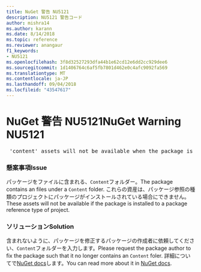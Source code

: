 ```yaml
---
title: NuGet 警告 NU5121
description: NU5121 警告コード
author: mishra14
ms.author: karann
ms.date: 8/14/2018
ms.topic: reference
ms.reviewer: anangaur
f1_keywords:
- NU5121
ms.openlocfilehash: 3f8d32527293dfa44b1e62cd12e6dd2cc929dee6
ms.sourcegitcommit: 1d1406764c6af5fb7801d462e0c4afc9092fa569
ms.translationtype: MT
ms.contentlocale: ja-JP
ms.lasthandoff: 09/04/2018
ms.locfileid: "43547617"
---
```

# <a name="nuget-warning-nu5121"></a><span data-ttu-id="5ed15-103">NuGet 警告 NU5121</span><span class="sxs-lookup"><span data-stu-id="5ed15-103">NuGet Warning NU5121</span></span>
<pre> 'content' assets will not be available when the package is installed after the migration.</pre>

### <a name="issue"></a><span data-ttu-id="5ed15-104">懸案事項</span><span class="sxs-lookup"><span data-stu-id="5ed15-104">Issue</span></span>

<span data-ttu-id="5ed15-105">パッケージをファイルに含まれる、`Content`フォルダー。</span><span class="sxs-lookup"><span data-stu-id="5ed15-105">The package contains an files under a `Content` folder.</span></span> <span data-ttu-id="5ed15-106">これらの資産は、パッケージ参照の種類のプロジェクトにパッケージがインストールされている場合にできません。</span><span class="sxs-lookup"><span data-stu-id="5ed15-106">These assets will not be available if the package is installed to a package reference type of project.</span></span>


### <a name="solution"></a><span data-ttu-id="5ed15-107">ソリューション</span><span class="sxs-lookup"><span data-stu-id="5ed15-107">Solution</span></span>

<span data-ttu-id="5ed15-108">含まれないように、パッケージを修正するパッケージの作成者に依頼してください、`Content`フォルダーを入力します。</span><span class="sxs-lookup"><span data-stu-id="5ed15-108">Please request the package author to fix the package such that it no longer contains an `Content` foler.</span></span> <span data-ttu-id="5ed15-109">詳細についてで[NuGet docs](https://docs.microsoft.com/en-us/nuget/reference/migrate-packages-config-to-package-reference)します。</span><span class="sxs-lookup"><span data-stu-id="5ed15-109">You can read more about it in [NuGet docs](https://docs.microsoft.com/en-us/nuget/reference/migrate-packages-config-to-package-reference).</span></span>

